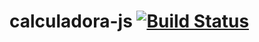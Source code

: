 # calculadora-js [![Build Status](https://travis-ci.org/ota-renato/calculadora-js.svg?branch=master)](https://travis-ci.org/ota-renato/calculadora-js)